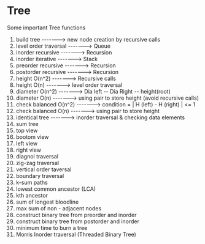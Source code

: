 # Tree
Some important Tree functions 

1) build tree                -------> new node creation by recursive calls
2) level order traversal     -------> Queue
3) inorder recursive         -------> Recursion
4) inorder iterative         -------> Stack
5) preorder recursive        -------> Recursion
6) postorder recursive       -------> Recursion
7) height O(n^2)             -------> Recursive calls
8) height O(n)               -------> level order traversal
9) diameter O(n^2)           -------> Dia left -- Dia Right -- height(root)
10) diameter O(n)            -------> using pair to store height (avoid recursive calls)
11) check balanced O(n^2)    -------> condition = | H (left) - H (right) | <= 1
12) check balanced O(n)      -------> using pair to store height
13) identical tree           -------> inorder traversal & checking data elements
14) sum tree
15) top view
16) bootom view
17) left view
18) right view
19) diagnol traversal
20) zig-zag traversal
21) vertical order taversal
22) boundary traversal
23) k-sum paths
24) lowest common ancestor (LCA)
25) kth ancestor
26) sum of longest bloodline
27) max sum of non - adjacent nodes
28) construct binary tree from preorder and inorder 
29) construct binary tree from postorder and inorder
30) minimum time to burn a tree
31) Morris Inorder traversal (Threaded Binary Tree)

